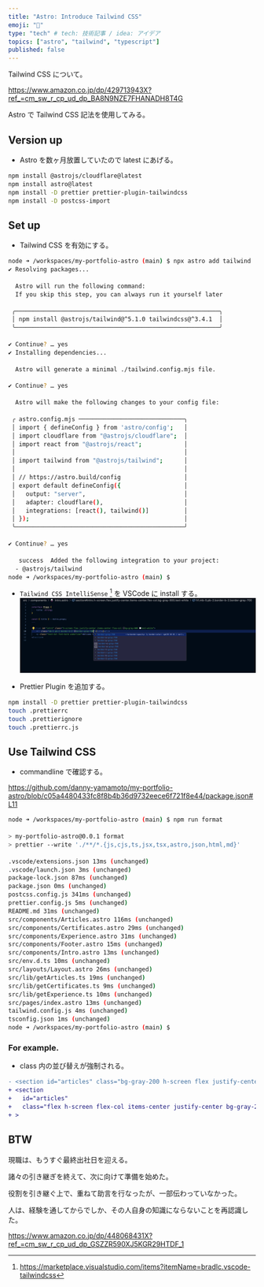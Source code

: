 ```yaml
---
title: "Astro: Introduce Tailwind CSS"
emoji: "🎨"
type: "tech" # tech: 技術記事 / idea: アイデア
topics: ["astro", "tailwind", "typescript"]
published: false
---
```

Tailwind CSS について。

https://www.amazon.co.jp/dp/429713943X?ref_=cm_sw_r_cp_ud_dp_BA8N9NZE7FHANADH8T4G

Astro で Tailwind CSS 記法を使用してみる。

## Version up
- Astro を数ヶ月放置していたので latest にあげる。
```bash
npm install @astrojs/cloudflare@latest
npm install astro@latest
npm install -D prettier prettier-plugin-tailwindcss
npm install -D postcss-import
```

## Set up
- Tailwind CSS を有効にする。
```bash
node ➜ /workspaces/my-portfolio-astro (main) $ npx astro add tailwind
✔ Resolving packages...

  Astro will run the following command:
  If you skip this step, you can always run it yourself later

 ╭──────────────────────────────────────────────────────────╮
 │ npm install @astrojs/tailwind@^5.1.0 tailwindcss@^3.4.1  │
 ╰──────────────────────────────────────────────────────────╯

✔ Continue? … yes
✔ Installing dependencies...

  Astro will generate a minimal ./tailwind.config.mjs file.

✔ Continue? … yes

  Astro will make the following changes to your config file:

 ╭ astro.config.mjs ──────────────────────────────╮
 │ import { defineConfig } from 'astro/config';   │
 │ import cloudflare from "@astrojs/cloudflare";  │
 │ import react from "@astrojs/react";            │
 │                                                │
 │ import tailwind from "@astrojs/tailwind";      │
 │                                                │
 │ // https://astro.build/config                  │
 │ export default defineConfig({                  │
 │   output: "server",                            │
 │   adapter: cloudflare(),                       │
 │   integrations: [react(), tailwind()]          │
 │ });                                            │
 ╰────────────────────────────────────────────────╯

✔ Continue? … yes
  
   success  Added the following integration to your project:
  - @astrojs/tailwind
node ➜ /workspaces/my-portfolio-astro (main) $ 
```

- `Tailwind CSS IntelliSense` [^1] を VSCode に install する。
![alt text](/images/fd3b6d51ab75b7-a.png)

- Prettier Plugin を追加する。
```bash
npm install -D prettier prettier-plugin-tailwindcss
touch .prettierrc
touch .prettierignore
touch .prettierrc.js
```

## Use Tailwind CSS
- commandline で確認する。

https://github.com/danny-yamamoto/my-portfolio-astro/blob/c05a4480433fc8f8b4b36d9732eece6f721f8e44/package.json#L11

```bash
node ➜ /workspaces/my-portfolio-astro (main) $ npm run format

> my-portfolio-astro@0.0.1 format
> prettier --write './**/*.{js,cjs,ts,jsx,tsx,astro,json,html,md}'

.vscode/extensions.json 13ms (unchanged)
.vscode/launch.json 3ms (unchanged)
package-lock.json 87ms (unchanged)
package.json 0ms (unchanged)
postcss.config.js 341ms (unchanged)
prettier.config.js 5ms (unchanged)
README.md 31ms (unchanged)
src/components/Articles.astro 116ms (unchanged)
src/components/Certificates.astro 29ms (unchanged)
src/components/Experience.astro 31ms (unchanged)
src/components/Footer.astro 15ms (unchanged)
src/components/Intro.astro 13ms (unchanged)
src/env.d.ts 10ms (unchanged)
src/layouts/Layout.astro 26ms (unchanged)
src/lib/getArticles.ts 19ms (unchanged)
src/lib/getCertificates.ts 9ms (unchanged)
src/lib/getExperience.ts 10ms (unchanged)
src/pages/index.astro 13ms (unchanged)
tailwind.config.js 4ms (unchanged)
tsconfig.json 1ms (unchanged)
node ➜ /workspaces/my-portfolio-astro (main) $
```

### For example.
- class 内の並び替えが強制される。
```diff
- <section id="articles" class="bg-gray-200 h-screen flex justify-center items-center flex-col">
+ <section
+   id="articles"
+   class="flex h-screen flex-col items-center justify-center bg-gray-200"
+ >
```

## BTW
現職は、もうすぐ最終出社日を迎える。

諸々の引き継ぎを終えて、次に向けて準備を始めた。

役割を引き継ぐ上で、重ねて助言を行なったが、一部伝わっていなかった。

人は、経験を通してからでしか、その人自身の知識にならないことを再認識した。

https://www.amazon.co.jp/dp/448068431X?ref_=cm_sw_r_cp_ud_dp_GSZZR590XJ5KGR29HTDF_1

[^1]: https://marketplace.visualstudio.com/items?itemName=bradlc.vscode-tailwindcss
